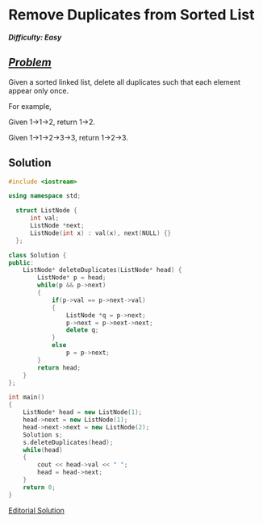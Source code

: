 # Remove Duplicates from Sorted List

_**Difficulty: Easy**_

## _[Problem](https://leetcode.com/problems/remove-duplicates-from-sorted-list/?tab=Description)_
Given a sorted linked list, delete all duplicates such that each element appear only once.

For example,

Given 1->1->2, return 1->2.

Given 1->1->2->3->3, return 1->2->3.

## Solution
```c++
#include <iostream>

using namespace std;

  struct ListNode {
      int val;
      ListNode *next;
      ListNode(int x) : val(x), next(NULL) {}
  };

class Solution {
public:
    ListNode* deleteDuplicates(ListNode* head) {
        ListNode* p = head;
        while(p && p->next)
        {
            if(p->val == p->next->val)
            {
                ListNode *q = p->next;
                p->next = p->next->next;
                delete q;
            }
            else
                p = p->next;
        }
        return head;
    }
};

int main()
{
    ListNode* head = new ListNode(1);
    head->next = new ListNode(1);
    head->next->next = new ListNode(2);
    Solution s;
    s.deleteDuplicates(head);
    while(head)
    {
        cout << head->val << " ";
        head = head->next;
    }
    return 0;
}
```

[Editorial Solution](https://leetcode.com/articles/remove-duplicates-sorted-list/)